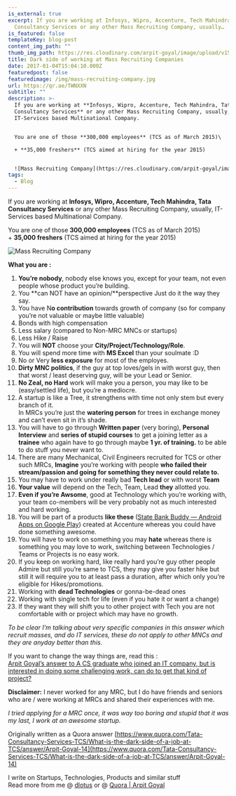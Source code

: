 ```yaml
---
is_external: true
excerpt: If you are working at Infosys, Wipro, Accenture, Tech Mahindra, Tata
  Consultancy Services or any other Mass Recruiting Company, usually…
is_featured: false
templateKey: blog-post
content_img_path: ""
thumb_img_path: https://res.cloudinary.com/arpit-goyal/image/upload/v1558450538/images/featured-images/mass-recruiting-company.jpg
title: Dark side of working at Mass Recruiting Companies
date: 2017-01-04T15:04:10.000Z
featuredpost: false
featuredimage: /img/mass-recruiting-company.jpg
url: https://qr.ae/TWNXXN
subtitle: ""
description: >-
  If you are working at **Infosys, Wipro, Accenture, Tech Mahindra, Tata
  Consultancy Services** or any other Mass Recruiting Company, usually,
  IT-Services based Multinational Company.


  You are one of those **300,000 employees** (TCS as of March 2015)\

  + **35,000 freshers** (TCS aimed at hiring for the year 2015)


  ![Mass Recruiting Company](https://res.cloudinary.com/arpit-goyal/image/upload/v1558450538/images/featured-images/mass-recruiting-company.jpg)
tags:
  - Blog
---
```

If you are working at **Infosys, Wipro, Accenture, Tech Mahindra, Tata Consultancy Services** or any other Mass Recruiting Company, usually, IT-Services based Multinational Company.

You are one of those **300,000 employees** (TCS as of March 2015)  
\+ **35,000 freshers** (TCS aimed at hiring for the year 2015)

![Mass Recruiting Company](https://res.cloudinary.com/arpit-goyal/image/upload/v1558450538/images/featured-images/mass-recruiting-company.jpg)

**What you are :**

 1. **You’re nobody**, nobody else knows you, except for your team, not even people whose product you’re building.
 2. You **can NOT have an opinion/**perspective Just do it the way they say.
 3. You have N**o contribution** towards growth of company (so for company you’re not valuable or maybe little valuable)
 4. Bonds with high compensation
 5. Less salary (compared to Non-MRC MNCs or startups)
 6. Less Hike / Raise
 7. You will **NOT** choose your **City/Project/Technology/Role**.
 8. You will spend more time with **MS Excel** than your soulmate :D
 9. No or Very **less exposure** for most of the employes.
10. **Dirty MNC politics**, if the guy at top loves/gels in with worst guy, then that worst / least deserving guy, will be your Lead or Senior.
11. **No Zeal, no Hard** work will make you a person, you may like to be (easy/settled life), but you’re a mediocre.
12. A startup is like a Tree, it strengthens with time not only stem but every branch of it.  
    In MRCs you’re just the **watering person** for trees in exchange money and can’t even sit in it’s shade.
13. You will have to go through **Written paper** (very boring), **Personal Interview** and **series of stupid courses** to get a joining letter as a **trainee** who again have to go through maybe **1 yr. of training.** to be able to do stuff you never want to.
14. There are many Mechanical, Civil Engineers recruited for TCS or other such MRCs, **Imagine** you’re working with people **who failed their stream/passion and going for something they never could relate to.**
15. You may have to work under really bad **Tech lead** or with worst **Team**
16. **Your value** will depend on the Tech, Team, Lead **they** allotted you.
17. **Even if you’re Awsome**, good at Technology which you’re working with, your team co-members will be very probably not as much interested and hard working.
18. You will be part of a products **like these** ([State Bank Buddy — Android Apps on Google Play](https://play.google.com/store/apps/details?id=com.sbi.erupee&hl=en)) created at Accenture whereas you could have done something awesome.
19. You will have to work on something you may **hate** whereas there is something you may love to work, switching between Technologies / Teams or Projects is no easy work.
20. If you keep on working hard, like really hard you’re guy other people Admire but still you’re same to TCS, they may give you faster hike but still it will require you to at least pass a duration, after which only you’re eligible for Hikes/promotions.
21. Working with **dead Technologies** or gonna-be-dead ones
22. Working with single tech for life (even if you hate it or want a change)
23. If they want they will shift you to other project with Tech you are not comfortable with or project which may have no growth.

_To be clear I’m talking about very specific companies in this answer which recruit masses, and do IT services, these do not apply to other MNCs and they are anyday better than this._

If you want to change the way things are, read this :  
[Arpit Goyal’s answer to A CS graduate who joined an IT company, but is interested in doing some challenging work, can do to get that kind of project?](https://www.quora.com/A-CS-graduate-who-joined-an-IT-company-but-is-interested-in-doing-some-challenging-work-can-do-to-get-that-kind-of-project/answer/Arpit-Goyal-14?srid=txvy&share=1)

**Disclaimer:** I never worked for any MRC, but I do have friends and seniors who are / were working at MRCs and shared their experiences with me.

_I tried applying for a MRC once, it was way too boring and stupid that it was my last, I work at an awesome startup._

Originally written as a Quora answer [https://www.quora.com/Tata-Consultancy-Services-TCS/What-is-the-dark-side-of-a-job-at-TCS/answer/Arpit-Goyal-14](https://www.quora.com/Tata-Consultancy-Services-TCS/What-is-the-dark-side-of-a-job-at-TCS/answer/Arpit-Goyal-14)

I write on Startups, Technologies, Products and similar stuff  
Read more from me @ [dlotus](http://blog.dlotus.com/) or @ [Quora | Arpit Goyal](https://www.quora.com/Arpit-Goyal-14)